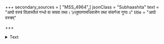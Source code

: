 +++
secondary_sources = [ "MSS_4964",]
jsonClass = "Subhaashita"
text = "आपो वस्त्रं तिलास्तैलं गन्धो वा सयवा तथा।  \nपुष्पाणामधिवासेन तथा संसर्गजा गुणाः॥"
title = "आपो वस्त्रम्"

+++

<details><summary>Text</summary>

आपो वस्त्रं तिलास्तैलं गन्धो वा सयवा तथा।  
पुष्पाणामधिवासेन तथा संसर्गजा गुणाः॥
</details>
